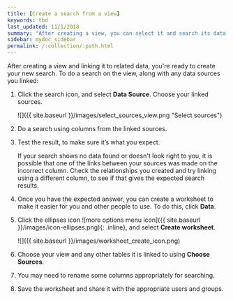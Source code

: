 ```yaml
---
title: [Create a search from a view]
keywords: tbd
last_updated: 11/1/2018
summary: "After creating a view, you can select it and search its data."
sidebar: mydoc_sidebar
permalink: /:collection/:path.html
---
```

After creating a view and linking it to related data, you're ready to create your new search. To do a search on the view, along with any data sources you linked:

1. Click the search icon, and select **Data Source**. Choose your linked sources.

     ![]({{ site.baseurl }}/images/select_sources_view.png "Select sources")

2. Do a search using columns from the linked sources.

3. Test the result, to make sure it’s what you expect.

    If your search shows no data found or doesn't look right to you, it is possible that one of the links between your sources was made on the incorrect column. Check the relationships you created and try linking using a different column, to see if that gives the expected search results.

4. Once you have the expected answer, you can create a worksheet to make it easier for you and other people to use. To do this, click **Data**.

5. Click the ellipses icon 
![more options menu icon]({{ site.baseurl }}/images/icon-ellipses.png){: .inline},
and select **Create worksheet**.

    ![]({{ site.baseurl }}/images/worksheet_create_icon.png)

6. Choose your view and any other tables it is linked to using **Choose Sources**.

7. You may need to rename some columns appropriately for searching.

8. Save the worksheet and share it with the appropriate users and groups.
